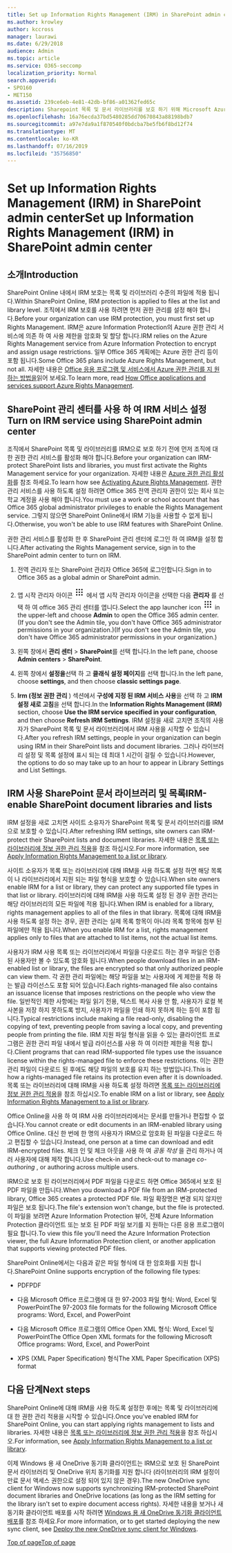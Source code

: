 ```yaml
---
title: Set up Information Rights Management (IRM) in SharePoint admin center
ms.author: krowley
author: kccross
manager: laurawi
ms.date: 6/29/2018
audience: Admin
ms.topic: article
ms.service: O365-seccomp
localization_priority: Normal
search.appverid:
- SPO160
- MET150
ms.assetid: 239ce6eb-4e81-42db-bf86-a01362fed65c
description: Sharepoint 목록 및 문서 라이브러리를 보호 하기 위해 Microsoft Azure Active Directory RMS (권한 관리 서비스)를 통해 SharePoint Online IRM을 사용 하는 방법을 알아봅니다.
ms.openlocfilehash: 16a76ecda37bd5480285dd70670843a88198bdb7
ms.sourcegitcommit: a97e7da9a1f870540f0bdcba7be5fb6f8bd12f74
ms.translationtype: MT
ms.contentlocale: ko-KR
ms.lasthandoff: 07/16/2019
ms.locfileid: "35756850"
---
```

# <a name="set-up-information-rights-management-irm-in-sharepoint-admin-center"></a><span data-ttu-id="fa238-103">Set up Information Rights Management (IRM) in SharePoint admin center</span><span class="sxs-lookup"><span data-stu-id="fa238-103">Set up Information Rights Management (IRM) in SharePoint admin center</span></span>

## <a name="introduction"></a><span data-ttu-id="fa238-104">소개</span><span class="sxs-lookup"><span data-stu-id="fa238-104">Introduction</span></span>

<span data-ttu-id="fa238-105">SharePoint Online 내에서 IRM 보호는 목록 및 라이브러리 수준의 파일에 적용 됩니다.</span><span class="sxs-lookup"><span data-stu-id="fa238-105">Within SharePoint Online, IRM protection is applied to files at the list and library level.</span></span> <span data-ttu-id="fa238-106">조직에서 IRM 보호를 사용 하려면 먼저 권한 관리를 설정 해야 합니다.</span><span class="sxs-lookup"><span data-stu-id="fa238-106">Before your organization can use IRM protection, you must first set up Rights Management.</span></span> <span data-ttu-id="fa238-107">IRM은 azure Information Protection의 Azure 권한 관리 서비스에 의존 하 여 사용 제한을 암호화 및 할당 합니다.</span><span class="sxs-lookup"><span data-stu-id="fa238-107">IRM relies on the Azure Rights Management service from Azure Information Protection to encrypt and assign usage restrictions.</span></span> <span data-ttu-id="fa238-108">일부 Office 365 계획에는 Azure 권한 관리 등이 포함 됩니다.</span><span class="sxs-lookup"><span data-stu-id="fa238-108">Some Office 365 plans include Azure Rights Management, but not all.</span></span> <span data-ttu-id="fa238-109">자세한 내용은 [Office 응용 프로그램 및 서비스에서 Azure 권한 관리를 지 원하는 방법을](https://docs.microsoft.com/azure/information-protection/understand-explore/office-apps-services-support)읽어 보세요.</span><span class="sxs-lookup"><span data-stu-id="fa238-109">To learn more, read [How Office applications and services support Azure Rights Management](https://docs.microsoft.com/azure/information-protection/understand-explore/office-apps-services-support).</span></span>
  
## <a name="turn-on-irm-service-using-sharepoint-admin-center"></a><span data-ttu-id="fa238-110">SharePoint 관리 센터를 사용 하 여 IRM 서비스 설정</span><span class="sxs-lookup"><span data-stu-id="fa238-110">Turn on IRM service using SharePoint admin center</span></span>

<span data-ttu-id="fa238-111">조직에서 SharePoint 목록 및 라이브러리를 IRM으로 보호 하기 전에 먼저 조직에 대 한 권한 관리 서비스를 활성화 해야 합니다.</span><span class="sxs-lookup"><span data-stu-id="fa238-111">Before your organization can IRM-protect SharePoint lists and libraries, you must first activate the Rights Management service for your organization.</span></span> <span data-ttu-id="fa238-112">자세한 내용은 [Azure 권한 관리 활성화](https://docs.microsoft.com/information-protection/deploy-use/activate-service)를 참조 하세요.</span><span class="sxs-lookup"><span data-stu-id="fa238-112">To learn how see [Activating Azure Rights Management](https://docs.microsoft.com/information-protection/deploy-use/activate-service).</span></span> <span data-ttu-id="fa238-113">권한 관리 서비스를 사용 하도록 설정 하려면 Office 365 전역 관리자 권한이 있는 회사 또는 학교 계정을 사용 해야 합니다.</span><span class="sxs-lookup"><span data-stu-id="fa238-113">You must use a work or school account that has Office 365 global administrator privileges to enable the Rights Management service.</span></span> <span data-ttu-id="fa238-114">그렇지 않으면 SharePoint Online에서 IRM 기능을 사용할 수 없게 됩니다.</span><span class="sxs-lookup"><span data-stu-id="fa238-114">Otherwise, you won't be able to use IRM features with SharePoint Online.</span></span>
  
<span data-ttu-id="fa238-115">권한 관리 서비스를 활성화 한 후 SharePoint 관리 센터에 로그인 하 여 IRM을 설정 합니다.</span><span class="sxs-lookup"><span data-stu-id="fa238-115">After activating the Rights Management service, sign in to the SharePoint admin center to turn on IRM.</span></span>
  
1. <span data-ttu-id="fa238-116">전역 관리자 또는 SharePoint 관리자 Office 365에 로그인합니다.</span><span class="sxs-lookup"><span data-stu-id="fa238-116">Sign in to Office 365 as a global admin or SharePoint admin.</span></span>
    
2. <span data-ttu-id="fa238-117">앱 시작 관리자 아이콘 ![을 선택 하 고 왼쪽 위의 office 365](media/e5aee650-c566-4100-aaad-4cc2355d909f.png) 에서 앱 시작 관리자 아이콘을 선택한 다음 **관리자** 를 선택 하 여 office 365 관리 센터를 엽니다.</span><span class="sxs-lookup"><span data-stu-id="fa238-117">Select the app launcher icon ![The app launcher icon in Office 365](media/e5aee650-c566-4100-aaad-4cc2355d909f.png) in the upper-left and choose **Admin** to open the Office 365 admin center.</span></span> <span data-ttu-id="fa238-118">(If you don't see the Admin tile, you don't have Office 365 administrator permissions in your organization.)</span><span class="sxs-lookup"><span data-stu-id="fa238-118">(If you don't see the Admin tile, you don't have Office 365 administrator permissions in your organization.)</span></span> 
    
3. <span data-ttu-id="fa238-119">왼쪽 창에서 **관리 센터** \> **SharePoint**를 선택 합니다.</span><span class="sxs-lookup"><span data-stu-id="fa238-119">In the left pane, choose **Admin centers** \> **SharePoint**.</span></span>
    
4. <span data-ttu-id="fa238-120">왼쪽 창에서 **설정을**선택 하 고 **클래식 설정 페이지**를 선택 합니다.</span><span class="sxs-lookup"><span data-stu-id="fa238-120">In the left pane, choose **settings**, and then choose **classic settings page**.</span></span>
    
5. <span data-ttu-id="fa238-121">**Irm (정보 권한 관리** ) 섹션에서 **구성에 지정 된 IRM 서비스 사용**을 선택 하 고 **IRM 설정 새로 고침**을 선택 합니다.</span><span class="sxs-lookup"><span data-stu-id="fa238-121">In the **Information Rights Management (IRM)** section, choose **Use the IRM service specified in your configuration**, and then choose **Refresh IRM Settings**.</span></span> <span data-ttu-id="fa238-122">IRM 설정을 새로 고치면 조직의 사용자가 SharePoint 목록 및 문서 라이브러리에서 IRM 사용을 시작할 수 있습니다.</span><span class="sxs-lookup"><span data-stu-id="fa238-122">After you refresh IRM settings, people in your organization can begin using IRM in their SharePoint lists and document libraries.</span></span> <span data-ttu-id="fa238-123">그러나 라이브러리 설정 및 목록 설정에 표시 되는 데 최대 1 시간이 걸릴 수 있습니다.</span><span class="sxs-lookup"><span data-stu-id="fa238-123">However, the options to do so may take up to an hour to appear in Library Settings and List Settings.</span></span>
    
## <a name="irm-enable-sharepoint-document-libraries-and-lists"></a><span data-ttu-id="fa238-124">IRM 사용 SharePoint 문서 라이브러리 및 목록</span><span class="sxs-lookup"><span data-stu-id="fa238-124">IRM-enable SharePoint document libraries and lists</span></span>
<span data-ttu-id="fa238-125"><a name="__toc220831191"> </a></span><span class="sxs-lookup"><span data-stu-id="fa238-125"></span></span>

<span data-ttu-id="fa238-126">IRM 설정을 새로 고치면 사이트 소유자가 SharePoint 목록 및 문서 라이브러리를 IRM으로 보호할 수 있습니다.</span><span class="sxs-lookup"><span data-stu-id="fa238-126">After refreshing IRM settings, site owners can IRM-protect their SharePoint lists and document libraries.</span></span> <span data-ttu-id="fa238-127">자세한 내용은 [목록 또는 라이브러리에 정보 권한 관리 적용](apply-irm-to-a-list-or-library.md)을 참조 하십시오.</span><span class="sxs-lookup"><span data-stu-id="fa238-127">For more information, see [Apply Information Rights Management to a list or library](apply-irm-to-a-list-or-library.md).</span></span>
  
<span data-ttu-id="fa238-128">사이트 소유자가 목록 또는 라이브러리에 대해 IRM을 사용 하도록 설정 하면 해당 목록이 나 라이브러리에서 지원 되는 파일 형식을 보호할 수 있습니다.</span><span class="sxs-lookup"><span data-stu-id="fa238-128">When site owners enable IRM for a list or library, they can protect any supported file types in that list or library.</span></span> <span data-ttu-id="fa238-129">라이브러리에 대해 IRM을 사용 하도록 설정 된 경우 권한 관리는 해당 라이브러리의 모든 파일에 적용 됩니다.</span><span class="sxs-lookup"><span data-stu-id="fa238-129">When IRM is enabled for a library, rights management applies to all of the files in that library.</span></span> <span data-ttu-id="fa238-130">목록에 대해 IRM을 사용 하도록 설정 하는 경우, 권한 관리는 실제 목록 항목이 아니라 목록 항목에 첨부 된 파일에만 적용 됩니다.</span><span class="sxs-lookup"><span data-stu-id="fa238-130">When you enable IRM for a list, rights management applies only to files that are attached to list items, not the actual list items.</span></span>
  
<span data-ttu-id="fa238-131">사용자가 IRM 사용 목록 또는 라이브러리에서 파일을 다운로드 하는 경우 파일은 인증 된 사용자만 볼 수 있도록 암호화 됩니다.</span><span class="sxs-lookup"><span data-stu-id="fa238-131">When people download files in an IRM-enabled list or library, the files are encrypted so that only authorized people can view them.</span></span> <span data-ttu-id="fa238-132">각 권한 관리 파일에는 해당 파일을 보는 사용자에 게 제한을 적용 하는 발급 라이선스도 포함 되어 있습니다.</span><span class="sxs-lookup"><span data-stu-id="fa238-132">Each rights-managed file also contains an issuance license that imposes restrictions on the people who view the file.</span></span> <span data-ttu-id="fa238-133">일반적인 제한 사항에는 파일 읽기 전용, 텍스트 복사 사용 안 함, 사용자가 로컬 복사본을 저장 하지 못하도록 방지, 사용자가 파일을 인쇄 하지 못하게 하는 등이 포함 됩니다.</span><span class="sxs-lookup"><span data-stu-id="fa238-133">Typical restrictions include making a file read-only, disabling the copying of text, preventing people from saving a local copy, and preventing people from printing the file.</span></span> <span data-ttu-id="fa238-134">IRM 지원 파일 형식을 읽을 수 있는 클라이언트 프로그램은 권한 관리 파일 내에서 발급 라이선스를 사용 하 여 이러한 제한을 적용 합니다.</span><span class="sxs-lookup"><span data-stu-id="fa238-134">Client programs that can read IRM-supported file types use the issuance license within the rights-managed file to enforce these restrictions.</span></span> <span data-ttu-id="fa238-135">이는 권한 관리 파일이 다운로드 된 후에도 해당 파일의 보호를 유지 하는 방법입니다.</span><span class="sxs-lookup"><span data-stu-id="fa238-135">This is how a rights-managed file retains its protection even after it is downloaded.</span></span> <span data-ttu-id="fa238-136">목록 또는 라이브러리에 대해 IRM을 사용 하도록 설정 하려면 [목록 또는 라이브러리에 정보 권한 관리 적용](apply-irm-to-a-list-or-library.md)을 참조 하십시오.</span><span class="sxs-lookup"><span data-stu-id="fa238-136">To enable IRM on a list or library, see [Apply Information Rights Management to a list or library](apply-irm-to-a-list-or-library.md).</span></span>
  
<span data-ttu-id="fa238-137">Office Online을 사용 하 여 IRM 사용 라이브러리에서는 문서를 만들거나 편집할 수 없습니다.</span><span class="sxs-lookup"><span data-stu-id="fa238-137">You cannot create or edit documents in an IRM-enabled library using Office Online.</span></span> <span data-ttu-id="fa238-138">대신 한 번에 한 명의 사용자가 IRM으로 암호화 된 파일을 다운로드 하 고 편집할 수 있습니다.</span><span class="sxs-lookup"><span data-stu-id="fa238-138">Instead, one person at a time can download and edit IRM-encrypted files.</span></span> <span data-ttu-id="fa238-139">체크 인 및 체크 아웃을 사용 하 여 *공동 작성* 을 관리 하거나 여러 사용자에 대해 제작 합니다.</span><span class="sxs-lookup"><span data-stu-id="fa238-139">Use check-in and check-out to manage  *co-authoring*  , or authoring across multiple users.</span></span> 
  
<span data-ttu-id="fa238-140">IRM으로 보호 된 라이브러리에서 PDF 파일을 다운로드 하면 Office 365에서 보호 된 PDF 파일을 만듭니다.</span><span class="sxs-lookup"><span data-stu-id="fa238-140">When you download a PDF file from an IRM-protected library, Office 365 creates a protected PDF file.</span></span> <span data-ttu-id="fa238-141">파일 확장명은 변경 되지 않지만 파일은 보호 됩니다.</span><span class="sxs-lookup"><span data-stu-id="fa238-141">The file's extension won't change, but the file is protected.</span></span> <span data-ttu-id="fa238-142">이 파일을 보려면 Azure Information Protection 뷰어, 전체 Azure Information Protection 클라이언트 또는 보호 된 PDF 파일 보기를 지 원하는 다른 응용 프로그램이 필요 합니다.</span><span class="sxs-lookup"><span data-stu-id="fa238-142">To view this file you'll need the Azure Information Protection viewer, the full Azure Information Protection client, or another application that supports viewing protected PDF files.</span></span> 
  
<span data-ttu-id="fa238-143">SharePoint Online에서는 다음과 같은 파일 형식에 대 한 암호화를 지원 합니다.</span><span class="sxs-lookup"><span data-stu-id="fa238-143">SharePoint Online supports encryption of the following file types:</span></span>
  
- <span data-ttu-id="fa238-144">PDF</span><span class="sxs-lookup"><span data-stu-id="fa238-144">PDF</span></span>
    
- <span data-ttu-id="fa238-145">다음 Microsoft Office 프로그램에 대 한 97-2003 파일 형식: Word, Excel 및 PowerPoint</span><span class="sxs-lookup"><span data-stu-id="fa238-145">The 97-2003 file formats for the following Microsoft Office programs: Word, Excel, and PowerPoint</span></span>
    
- <span data-ttu-id="fa238-146">다음 Microsoft Office 프로그램의 Office Open XML 형식: Word, Excel 및 PowerPoint</span><span class="sxs-lookup"><span data-stu-id="fa238-146">The Office Open XML formats for the following Microsoft Office programs: Word, Excel, and PowerPoint</span></span>
    
- <span data-ttu-id="fa238-147">XPS (XML Paper Specification) 형식</span><span class="sxs-lookup"><span data-stu-id="fa238-147">The XML Paper Specification (XPS) format</span></span>
    
## <a name="next-steps"></a><span data-ttu-id="fa238-148">다음 단계</span><span class="sxs-lookup"><span data-stu-id="fa238-148">Next steps</span></span>
<span data-ttu-id="fa238-149"><a name="__toc220831191"> </a></span><span class="sxs-lookup"><span data-stu-id="fa238-149"></span></span>

<span data-ttu-id="fa238-150">SharePoint Online에 대해 IRM을 사용 하도록 설정한 후에는 목록 및 라이브러리에 대 한 권한 관리 적용을 시작할 수 있습니다.</span><span class="sxs-lookup"><span data-stu-id="fa238-150">Once you've enabled IRM for SharePoint Online, you can start applying rights management to lists and libraries.</span></span> <span data-ttu-id="fa238-151">자세한 내용은 [목록 또는 라이브러리에 정보 권한 관리 적용](apply-irm-to-a-list-or-library.md)을 참조 하십시오.</span><span class="sxs-lookup"><span data-stu-id="fa238-151">For information, see [Apply Information Rights Management to a list or library](apply-irm-to-a-list-or-library.md).</span></span>
  
<span data-ttu-id="fa238-152">이제 Windows 용 새 OneDrive 동기화 클라이언트는 IRM으로 보호 된 SharePoint 문서 라이브러리 및 OneDrive 위치 동기화를 지원 합니다 (라이브러리의 IRM 설정이 만료 문서 액세스 권한으로 설정 되어 있지 않은 경우).</span><span class="sxs-lookup"><span data-stu-id="fa238-152">The new OneDrive sync client for Windows now supports synchronizing IRM-protected SharePoint document libraries and OneDrive locations (as long as the IRM setting for the library isn't set to expire document access rights).</span></span> <span data-ttu-id="fa238-153">자세한 내용을 보거나 새 동기화 클라이언트 배포를 시작 하려면 [Windows 용 새 OneDrive 동기화 클라이언트 배포](https://support.office.com/article/3f3a511c-30c6-404a-98bf-76f95c519668)를 참조 하세요.</span><span class="sxs-lookup"><span data-stu-id="fa238-153">For more information, or to get started deploying the new sync client, see [Deploy the new OneDrive sync client for Windows](https://support.office.com/article/3f3a511c-30c6-404a-98bf-76f95c519668).</span></span>
  
[<span data-ttu-id="fa238-154">Top of page</span><span class="sxs-lookup"><span data-stu-id="fa238-154">Top of page</span></span>](#introduction)  

